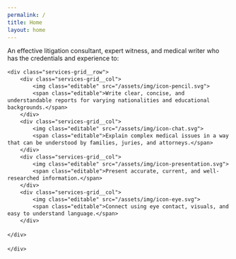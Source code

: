 ```yaml
---
permalink: /
title: Home
layout: home
---
```


<section class="services-grid">
	<div class="container--thin">
	<div class="editable">An effective litigation consultant, expert witness, and medical writer who has the credentials and experience to:</div>
	
	<div class="services-grid__row">
		<div class="services-grid__col">
			<img class="editable" src="/assets/img/icon-pencil.svg">
			<span class="editable">Write clear, concise, and understandable reports for varying nationalities and educational backgrounds.</span>
		</div>
		<div class="services-grid__col">
			<img class="editable" src="/assets/img/icon-chat.svg">
			<span class="editable">Explain complex medical issues in a way that can be understood by families, juries, and attorneys.</span>
		</div>
		<div class="services-grid__col">
			<img class="editable" src="/assets/img/icon-presentation.svg">
			<span class="editable">Present accurate, current, and well-researched information.</span>
		</div>
		<div class="services-grid__col">
			<img class="editable" src="/assets/img/icon-eye.svg">
			<span class="editable">Connect using eye contact, visuals, and easy to understand language.</span>
		</div>

	</div>
	
	</div>
</section>
